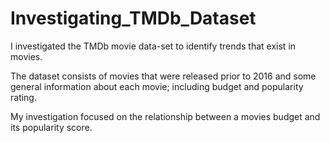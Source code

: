 # Investigating_TMDb_Dataset

I investigated the TMDb movie data-set to identify trends that exist in movies. 

The dataset consists of movies that were released prior to 2016 and some general information about each movie; including budget and popularity rating.

My investigation focused on the relationship between a movies budget and its popularity score.
